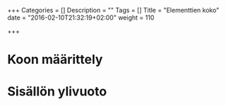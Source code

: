 +++
Categories = []
Description = ""
Tags = []
Title = "Elementtien koko"
date = "2016-02-10T21:32:19+02:00"
weight = 110

+++


Koon määrittely
===============


Sisällön ylivuoto
=================

